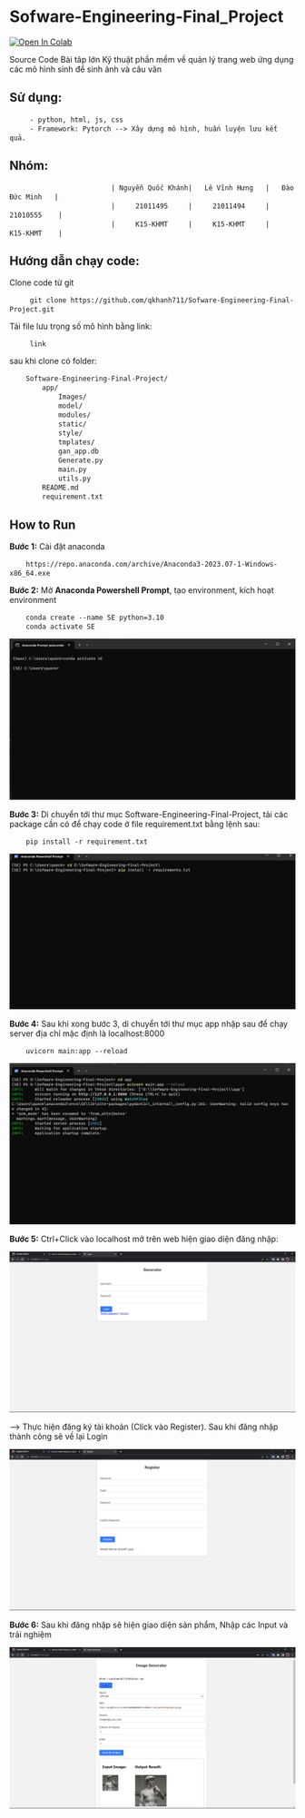 # Sofware-Engineering-Final_Project

<a target="_blank" href="https://colab.research.google.com/drive/1fEBUoaJXQ-OtmNi54u-bEaE45CRi9C0d?authuser=0#scrollTo=9iI3sGIYH8dO"> <img src="https://colab.research.google.com/assets/colab-badge.svg" alt="Open In Colab"/>
</a>

Source Code Bài tâp lớn Kỹ thuật phần mềm về quản lý trang web ứng dụng các mô hình sinh để sinh ảnh và câu văn

## Sử dụng: 

         - python, html, js, css
         - Framework: Pytorch --> Xây dựng mô hình, huấn luyện lưu kết quả.

## Nhóm: 

                             | Nguyễn Quốc Khánh|   Lê Vĩnh Hưng   |   Đào Đức Minh   |
                             |     21011495     |     21011494     |      21010555    |  
                             |     K15-KHMT     |     K15-KHMT     |      K15-KHMT    |

## Hướng dẫn chạy code:

Clone code từ git

         git clone https://github.com/qkhanh711/Sofware-Engineering-Final-Project.git

Tải file lưu trọng số mô hình bằng link:

         link

sau khi clone có folder:

        Software-Engineering-Final-Project/
            app/
                Images/
                model/
                modules/
                static/
                style/
                tmplates/
                gan_app.db
                Generate.py
                main.py
                utils.py
            README.md
            requirement.txt

## How to Run

**Bước 1:** Cài đặt anaconda

        https://repo.anaconda.com/archive/Anaconda3-2023.07-1-Windows-x86_64.exe

**Bước 2:** Mở **Anaconda Powershell Prompt**, tạo environment, kích hoạt environment
    
        conda create --name SE python=3.10
        conda activate SE

![step3](Images/anaconda.png)

**Bước 3:** Di chuyển tới thư mục Software-Engineering-Final-Project, tải các package cần có để chạy code ở file requirement.txt bằng lệnh sau:
        
        pip install -r requirement.txt

![step3](Images/Buoc3.png)

**Bước 4:** Sau khi xong bước 3, di chuyển tới thư mục app nhập sau để chạy server địa chỉ mặc định là localhost:8000

        uvicorn main:app --reload

![step4](Images/Buoc4.png)

**Bước 5:** Ctrl+Click vào localhost mở trên web hiện giao diện đăng nhập:

![step5](Images/Login.png)

--> Thực hiện đăng ký tài khoản (Click vào Register). Sau khi đăng nhập thành công sẽ về lại Login

![step5](Images/Register.png)

**Bước 6:** Sau khi đăng nhập sẽ hiện giao diện sản phẩm, Nhập các Input và trải nghiệm

![step6](Images/Done.png)


